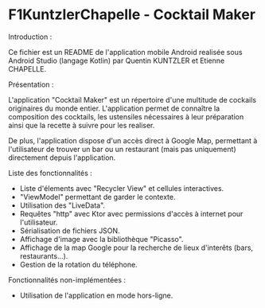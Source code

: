 # F1KuntzlerChapelle - Cocktail Maker

Introduction :

Ce fichier est un README de l'application mobile Android realisée sous Android Studio (langage Kotlin) par Quentin KUNTZLER et Etienne CHAPELLE.

Présentation :

L'application "Cocktail Maker" est un répertoire d'une multitude de cockails originaires du monde entier. L'application permet de connaître la composition des cocktails, les ustensiles nécessaires à leur préparation ainsi que la recette à suivre pour les realiser.

De plus, l'application dispose d'un accès direct à Google Map, permettant à l'utilisateur de trouver un bar ou un restaurant (mais pas uniquement) directement depuis l'application.

Liste des fonctionnalités :

  - Liste d'élements avec "Recycler View" et cellules interactives.
  - "ViewModel" permettant de garder le contexte.
  - Utilisation des "LiveData".
  - Requêtes "http" avec Ktor avec permissions d'accès à internet pour l'utilisateur.
  - Sérialisation de fichiers JSON.
  - Affichage d'image avec la bibliothèque "Picasso".
  - Affichage de la map Google pour la recherche de lieux d'interêts (bars, restaurants...).
  - Gestion de la rotation du téléphone.

Fonctionnalités non-implémentées :
  - Utilisation de l'application en mode hors-ligne.

